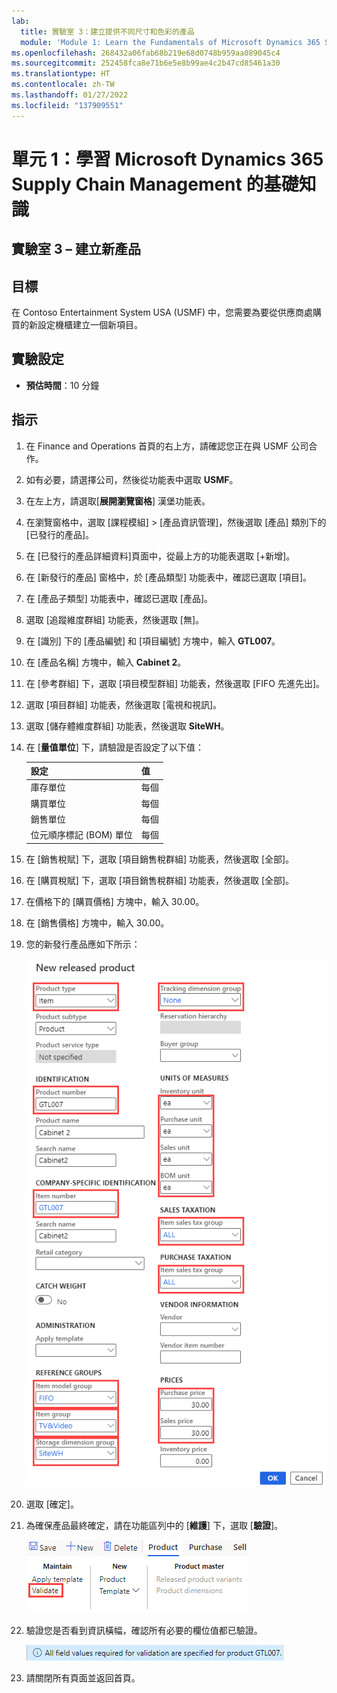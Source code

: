 ```yaml
---
lab:
  title: 實驗室 3：建立提供不同尺寸和色彩的產品
  module: 'Module 1: Learn the Fundamentals of Microsoft Dynamics 365 Supply Chain Management'
ms.openlocfilehash: 268432a06fab68b219e68d0748b959aa089045c4
ms.sourcegitcommit: 252458fca8e71b6e5e8b99ae4c2b47cd85461a30
ms.translationtype: HT
ms.contentlocale: zh-TW
ms.lasthandoff: 01/27/2022
ms.locfileid: "137909551"
---
```

# <a name="module-1-learn-the-fundamentals-of-microsoft-dynamics-365-supply-chain-management"></a>單元 1：學習 Microsoft Dynamics 365 Supply Chain Management 的基礎知識

## <a name="lab-3---create-a-new-product"></a>實驗室 3 – 建立新產品

## <a name="objectives"></a>目標

在 Contoso Entertainment System USA (USMF) 中，您需要為要從供應商處購買的新設定機櫃建立一個新項目。

## <a name="lab-setup"></a>實驗設定

   - **預估時間**：10 分鐘

## <a name="instructions"></a>指示

1. 在 Finance and Operations 首頁的右上方，請確認您正在與 USMF 公司合作。

1. 如有必要，請選擇公司，然後從功能表中選取 **USMF**。

1. 在左上方，請選取[**展開瀏覽窗格**] 漢堡功能表。

1. 在瀏覽窗格中，選取 [課程模組]  >  [產品資訊管理]，然後選取 [產品] 類別下的 [已發行的產品]。

1. 在 [已發行的產品詳細資料]頁面中，從最上方的功能表選取 [+新增]。

1. 在 [新發行的產品] 窗格中，於 [產品類型] 功能表中，確認已選取 [項目]。

1. 在 [產品子類型] 功能表中，確認已選取 [產品]。

1. 選取 [追蹤維度群組] 功能表，然後選取 [無]。

1. 在 [識別] 下的 [產品編號] 和 [項目編號] 方塊中，輸入 **GTL007**。

1. 在 [產品名稱] 方塊中，輸入 **Cabinet 2**。

1. 在 [參考群組] 下，選取 [項目模型群組] 功能表，然後選取 [FIFO 先進先出]。

1. 選取 [項目群組] 功能表，然後選取 [電視和視訊]。

1. 選取 [儲存體維度群組] 功能表，然後選取 **SiteWH**。

1. 在 [**量值單位**] 下，請驗證是否設定了以下值：

    | **設定**| **值**|
    | :--- | :--- |
    | 庫存單位| 每個|
    | 購買單位| 每個|
    | 銷售單位| 每個|
    | 位元順序標記 (BOM) 單位| 每個|

1. 在 [銷售稅賦] 下，選取 [項目銷售稅群組] 功能表，然後選取 [全部]。

1. 在 [購買稅賦] 下，選取 [項目銷售稅群組] 功能表，然後選取 [全部]。

1. 在價格下的 [購買價格] 方塊中，輸入 30.00。

1. 在 [銷售價格] 方塊中，輸入 30.00。

1. 您的新發行產品應如下所示：

    ![畫面影像正在顯示已完成的新發行產品表格](./media/lp1-m2-new-release-product.png)

1. 選取 [確定]。

1. 為確保產品最終確定，請在功能區列中的 [**維護**] 下，選取 [**驗證**]。

    ![畫面影像正在顯示功能區列的醒目提示驗證](./media/lp1-m2-validate-ribbon-bar.png)

1. 驗證您是否看到資訊橫幅，確認所有必要的欄位值都已驗證。

    ![已驗證所有必要欄位的資訊通知畫面影像](./media/lp1-m2-confirmation-of-validation.png)

1. 請關閉所有頁面並返回首頁。
